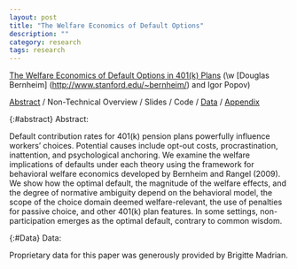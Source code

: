 ```yaml
---
layout: post
title: "The Welfare Economics of Default Options"
description: ""
category: research
tags: research
---
```

[The Welfare Economics of Default Options in 401(k) Plans](/assets/Defaults-and-Welfare-July-2013.pdf) (\w [Douglas Bernheim] (http://www.stanford.edu/~bernheim/) and Igor Popov)

[Abstract](#abstract) / Non-Technical Overview / Slides / Code / [Data](#Data) / [Appendix](/assets/Defaults-and-Welfare-Appendix-July-2013.pdf)

{:#abstract} Abstract:

Default contribution rates for 401(k) pension plans powerfully influence workers’ choices.  Potential causes include opt-out costs, procrastination, inattention, and psychological anchoring.  We examine the welfare implications of defaults under each theory using the framework for behavioral welfare economics developed by Bernheim and Rangel (2009).  We show how the optimal default, the magnitude of the welfare effects, and the degree of normative ambiguity depend on the behavioral model, the scope of the choice domain deemed welfare-relevant, the use of penalties for passive choice, and other 401(k) plan features.  In some settings, non-participation emerges as the optimal default, contrary to common wisdom.

{:#Data} Data:

Proprietary data for this paper was generously provided by Brigitte Madrian. 